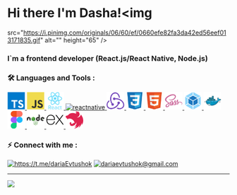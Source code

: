 # Hi there I'm Dasha!<img

src="https://i.pinimg.com/originals/06/60/ef/0660efe82fa3da42ed56eef013171835.gif"
alt=""
height="65"
/>

### I`m a frontend developer (React.js/React Native, Node.js)

### :hammer_and_wrench: Languages and Tools :

<p align="left">
  <a href="https://github.com/devicons/devicon/blob/master/icons/typescript/typescript-original.svg" target="_blank" rel="noreferrer">
    <img
      src="https://raw.githubusercontent.com/devicons/devicon/master/icons/typescript/typescript-original.svg"
      alt="typescript"
      width="40"
      height="40"
    />
    <a
      href="https://developer.mozilla.org/en-US/docs/Web/JavaScript"
      target="_blank"
      rel="noreferrer"
    >
      <img
        src="https://github.com/devicons/devicon/blob/master/icons/javascript/javascript-original.svg"
        alt="javascript"
        width="40"
        height="40"
      />
    </a>
    <a href="https://reactjs.org/" target="_blank" rel="noreferrer">
      <img
        src="https://raw.githubusercontent.com/devicons/devicon/master/icons/react/react-original-wordmark.svg"
        alt="react"
        width="40"
        height="40"
      />
    </a>
    <a href="https://reactnative.dev/" target="_blank" rel="noreferrer">
      <img
        src="https://reactnative.dev/img/header_logo.svg"
        alt="reactnative"
        width="40"
        height="40"
      />
    </a>
    <a href="https://redux.js.org" target="_blank" rel="noreferrer">
      <img
        src="https://github.com/devicons/devicon/blob/master/icons/redux/redux-original.svg"
        alt="redux"
        width="40"
        height="40"
      />
    </a>
    <a href="https://www.w3schools.com/css/" target="_blank" rel="noreferrer">
      <img
        src="https://github.com/devicons/devicon/blob/master/icons/css3/css3-original.svg"
        alt="css3"
        width="40"
        height="40"
      />
    </a>
    <a href="https://www.w3.org/html/" target="_blank" rel="noreferrer">
      <img
        src="https://github.com/devicons/devicon/blob/master/icons/html5/html5-original.svg"
        alt="html5"
        width="40"
        height="40"
      />
    </a>
    <a href="https://sass-lang.com" target="_blank" rel="noreferrer">
      <img
        src="https://github.com/devicons/devicon/blob/master/icons/sass/sass-original.svg"
        alt="sass"
        width="40"
        height="40"
      />
    </a>
    <a href="https://webpack.js.org" target="_blank" rel="noreferrer">
      <img
      src="https://github.com/devicons/devicon/blob/master/icons/webpack/webpack-original.svg"
      alt="webpack"
      width="40"
      height="40"
      />
    </a>
    <a href="https://www.docker.com" target="_blank" rel="noreferrer">
      <img
        src="https://github.com/devicons/devicon/blob/master/icons/docker/docker-original.svg"
        alt="docker"
        width="40"
        height="40"
      />
    </a>
    <a href="https://www.figma.com" target="_blank" rel="noreferrer">
      <img
        src="https://github.com/devicons/devicon/blob/master/icons/figma/figma-original.svg"
        alt="figma"
        width="40"
        height="40"
      />
    </a>
    <a href="https://nodejs.org" target="_blank" rel="noreferrer">
      <img
        src="https://raw.githubusercontent.com/devicons/devicon/master/icons/nodejs/nodejs-original-wordmark.svg"
        alt="nodejs"
        width="40"
        height="40"
      />
    </a>
    <a href="https://expressjs.com" target="_blank" rel="noreferrer">
      <img
        src="https://github.com/devicons/devicon/blob/master/icons/express/express-original.svg"
        alt="expressjs"
        width="40"
        height="40"
      />
    </a>
    <a href="https://nestjs.com" target="_blank" rel="noreferrer">
      <img
        src="https://github.com/devicons/devicon/blob/master/icons/nestjs/nestjs-original.svg"
        alt="nestjs"
        width="40"
        height="40"
      />
    </a>
</p>

### ⚡ Connect with me :

<p align="left">
  <a href="https://t.me/dariaEvtushok" target="blank"
    ><img
      align="center"
      src="https://user-images.githubusercontent.com/102224610/203030399-a3aad574-c978-40c7-b3b7-c94560eb9fee.png"
      alt="https://t.me/dariaEvtushok"
      height="30"
      width="30"
  /></a>
  <a href="mailto:dariaevtushok@gmail.com" target="blank"
    ><img
      align="center"
      src="https://user-images.githubusercontent.com/102224610/203031731-6e7c9de7-b6d6-47c9-beaa-785bde358bf5.png"
      alt="dariaevtushok@gmail.com"
      height="32"
      width="32"
  /></a>
</p>
<hr />

<img
  src="https://github-readme-stats.vercel.app/api/top-langs/?username=Darya020489&layout=compact&&title_color=FF7518&text_color=f90a9a&icon_color=8250df&border_color=30363D&CSS_color=ff69b4"
  height="170"
/>
